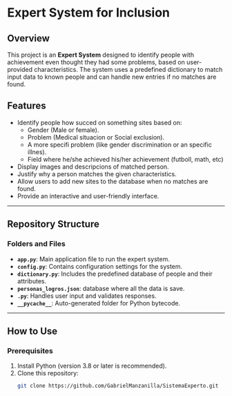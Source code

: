 # Expert System for Inclusion 

## Overview
This project is an **Expert System** designed to identify people with achievement even thought they had some problems, based on user-provided characteristics. The system uses a predefined dictionary to match input data to known people and can handle new entries if no matches are found. 

## Features
- Identify people how succed on something sites based on:
  - Gender (Male or female).
  - Problem (Medical situacion or Social exclusion).
  - A more specifi problem (like gender discrimination or an specific illnes).
  - Field where he/she achieved his/her achievement (futboll, math, etc)
- Display images and descripcions of matched person.
- Justify why a person matches the given characteristics.
- Allow users to add new sites to the database when no matches are found.
- Provide an interactive and user-friendly interface.

---

## Repository Structure

### Folders and Files
- **`app.py`**: Main application file to run the expert system.
- **`config.py`**: Contains configuration settings for the system.
- **`dictionary.py`**: Includes the predefined database of people and their attributes.
- **`personas_logros.json`**: database where all the data is save.
- **`.py`**: Handles user input and validates responses.
- **`__pycache__`**: Auto-generated folder for Python bytecode.

---

## How to Use

### Prerequisites
1. Install Python (version 3.8 or later is recommended).
2. Clone this repository:
   ```bash
   git clone https://github.com/GabrielManzanilla/SistemaExperto.git
